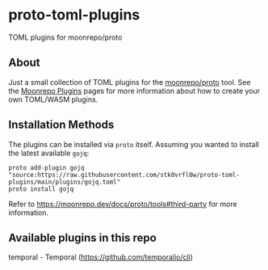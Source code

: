# proto-toml-plugins

TOML plugins for moonrepo/proto

## About

Just a small collection of TOML plugins for the [moonrepo/proto](https://github.com/moonrepo/proto) tool.
See the [Moonrepo Plugins](https://moonrepo.dev/docs/proto/plugins) pages for more information about how to
create your own TOML/WASM plugins.

## Installation Methods

The plugins can be installed via `proto` itself. Assuming you wanted to install the latest available `gojq`:

```
proto add-plugin gojq "source:https://raw.githubusercontent.com/stk0vrfl0w/proto-toml-plugins/main/plugins/gojq.toml"
proto install gojq
```

Refer to https://moonrepo.dev/docs/proto/tools#third-party for more information.

## Available plugins in this repo
temporal - Temporal (https://github.com/temporalio/cli)